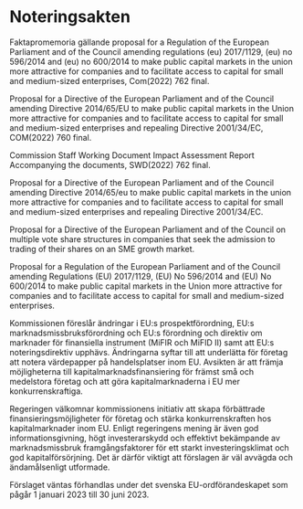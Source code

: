 # Noteringsakten

Faktapromemoria gällande proposal for a Regulation of the European Parliament and of the Council amending regulations (eu) 2017/1129, (eu) no 596/2014 and (eu) no 600/2014 to make public capital markets in the union more attractive for companies and to facilitate access to capital for small and medium\-sized enterprises, Com(2022\) 762 final.

Proposal for a Directive of the European Parliament and of
the Council amending Directive 2014/65/EU to make public capital
markets in the Union more attractive for companies and to facilitate access to
capital for small and medium\-sized enterprises and repealing Directive
2001/34/EC, COM(2022\) 760 final.

Commission Staff Working Document Impact Assessment Report
Accompanying the documents, SWD(2022\) 762 final.

Proposal for a Directive of the European Parliament and
of the Council amending Directive 2014/65/eu to make public capital
markets in the union more attractive for companies and to facilitate access to
capital for small and medium\-sized enterprises and repealing Directive
2001/34/EC.

Proposal for a Directive of the European Parliament and
of the Council on multiple vote share structures in companies that seek
the admission to trading of their shares on an SME growth market.

Proposal for a Regulation of the European Parliament and
of the Council amending Regulations (EU) 2017/1129, (EU) No
596/2014 and (EU) No 600/2014 to make public capital markets in the Union
more attractive for companies and to facilitate access to capital for small and
medium\-sized enterprises.

Kommissionen föreslår ändringar i EU:s prospektförordning, EU:s marknadsmissbruksförordning och EU:s förordning och direktiv om marknader för finansiella instrument (MiFIR och MiFID II) samt att EU:s noteringsdirektiv upphävs. Ändringarna syftar till att underlätta för företag att notera värdepapper på handelsplatser inom EU. Avsikten är att främja möjligheterna till kapitalmarknadsfinansiering för främst små och medelstora företag och att göra kapitalmarknaderna i EU mer konkurrenskraftiga.

Regeringen välkomnar kommissionens initiativ att skapa förbättrade finansieringsmöjligheter för företag och stärka konkurrenskraften hos kapitalmarknader inom EU. Enligt regeringens mening är även god informationsgivning, högt investerarskydd och effektivt bekämpande av marknadsmissbruk framgångsfaktorer för ett starkt investeringsklimat och god kapitalförsörjning. Det är därför viktigt att förslagen är väl avvägda och ändamålsenligt utformade.

Förslaget väntas förhandlas under det svenska EU\-ordförandeskapet som pågår 1 januari 2023 till 30 juni 2023\.
